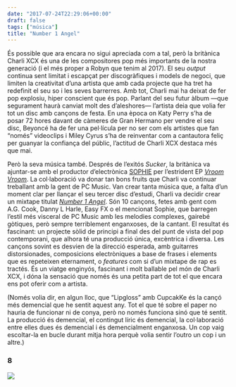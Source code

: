 ```yaml
---
date: "2017-07-24T22:29:06+00:00"
draft: false
tags: ["música"]
title: "Number 1 Angel"
---
```

<!-- more -->

És possible que ara encara no sigui apreciada com a tal, però la britànica Charli XCX és una de les compositores pop més importants de la nostra generació (i el més proper a Robyn que tenim al 2017). El seu *output* continua sent limitat i escapçat per discogràfiques i models de negoci, que limiten la creativitat d’una artista que amb cada projecte que ha tret ha redefinit el seu so i les seves barrerres. Amb tot, Charli mai ha deixat de fer pop explosiu, hiper conscient que és pop. Parlant del seu futur àlbum —que segurament haurà canviat molt des d’aleshores— l’artista deia que volia fer tot un disc amb cançons de festa. En una època on Katy Perry s’ha de posar 72 hores davant de càmeres de Gran Hermano per vendre el seu disc, Beyoncé ha de fer una pel·lícula per no ser com els artistes que fan “només” videoclips i Miley Cyrus s’ha de reinventar com a cantautora feliç per guanyar la confiança del públic, l’actitud de Charli XCX destaca més que mai.

Però la seva música també. Després de l’exitós *Sucker*, la britànica va ajuntar-se amb el productor d’electrònica [SOPHIE](http://enricllonch.com/post/135632908054/els-20-àlbums-del-2015) per l’estrident EP [*Vroom Vroom*](http://enricllonch.com/post/141542827244/redemption-feb-mar-2016). La col·laboració va donar tan bons fruits que Charli va continuar treballant amb la gent de PC Music. Van crear tanta música que, a falta d’un moment clar per llançar el seu tercer disc d’estudi, Charli va decidir crear un mixtape titulat [*Number 1 Angel*](http://xcx.world). Són 10 cançons, fetes amb gent com A.G. Cook, Danny L Harle, Easy FX o el mencionat Sophie, que barregen l’estil més visceral de PC Music amb les melodies complexes, gairebé gòtiques, però sempre terriblement enganxoses, de la cantant. El resultat és fascinant: un projecte sòlid de principi a final des del punt de vista del pop contemporani, que alhora té una producció única, excèntrica i diversa. Les cançons sovint es desvien de la direcció esperada, amb guitarres distorsionades, composicions electròniques a base de frases i elements que es repeteixen eternament, o *features* com si d’un mixtape de rap es tractés. És un viatge enginyós, fascinant i molt ballable pel món de Charli XCX, i dóna la sensació que només és una petita part de tot el que encara ens pot oferir com a artista.

(Només volia dir, en algun lloc, que “Lipgloss” amb CupcakKe és la cançó més demencial que he sentit aquest any. Tot el que té sobre el paper no hauria de funcionar ni de conya, però no només funciona sinó que té sentit. La producció és demencial, el contingut líric és demencial, la col·laboració entre elles dues és demencial i és demencialment enganxosa. Un cop vaig escoltar-la en bucle durant mitja hora perquè volia sentir l’outro un cop i un altre.)

### 8

<img id="splashFade" src="https://68.media.tumblr.com/0739008ff095b80106c8acb1a3950532/tumblr_otwjszhACp1u00ofno1_1280.png">